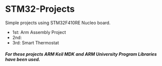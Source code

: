 # STM32-Projects
Simple projects using STM32F410RE Nucleo board.
- 1st: Arm Assembly Project
- 2nd:
- 3rd: Smart Thermostat

##### For these projects ARM Keil MDK and ARM University Program Libraries have been used.
